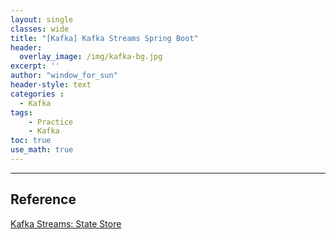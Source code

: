 ```yaml
--- 
layout: single
classes: wide
title: "[Kafka] Kafka Streams Spring Boot"
header:
  overlay_image: /img/kafka-bg.jpg
excerpt: ''
author: "window_for_sun"
header-style: text
categories :
  - Kafka
tags:
    - Practice
    - Kafka
toc: true
use_math: true
---  
```



---  
## Reference
[Kafka Streams: State Store](https://www.lydtechconsulting.com/blog-kafka-streams-state-store.html)  



